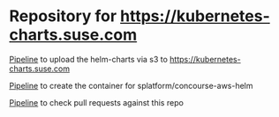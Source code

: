 # Repository for https://kubernetes-charts.suse.com

[Pipeline](https://github.com/SUSE/cloudfoundry/tree/master/ci/pipelines/helm-charts-sync) to upload the helm-charts via s3 to https://kubernetes-charts.suse.com

[Pipeline](https://github.com/SUSE/cloudfoundry/tree/master/ci/pipelines/helm-charts-sync-container) to create the container for splatform/concourse-aws-helm

[Pipeline](https://github.com/SUSE/cloudfoundry/tree/master/ci/pipelines/helm-charts-check) to check pull requests against this repo
